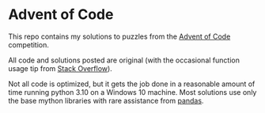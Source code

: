 # Advent of Code

This repo contains my solutions to puzzles from the [Advent of Code](https://adventofcode.com/) competition.

All code and solutions posted are original (with the occasional function usage tip from [Stack Overflow](https://stackoverflow.com/)).

Not all code is optimized, but it gets the job done in a reasonable amount of time running python 3.10 on a Windows 10 machine. Most solutions use only the base mython libraries with rare assistance from [pandas](https://pandas.pydata.org/).